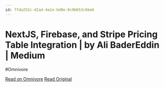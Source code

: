 ```yaml
---
id: ffda252c-d2ad-4a1e-bd8e-0c9b653c6be6
---
```


# NextJS, Firebase, and Stripe Pricing Table Integration | by Ali BaderEddin | Medium
#Omnivore

[Read on Omnivore](https://omnivore.app/me/next-js-firebase-and-stripe-pricing-table-integration-by-ali-bad-18f9512d7ee)
[Read Original](https://medium.com/@alibadereddin/nextjs-firebase-and-stripe-pricing-table-integration-c74f99a86170)

